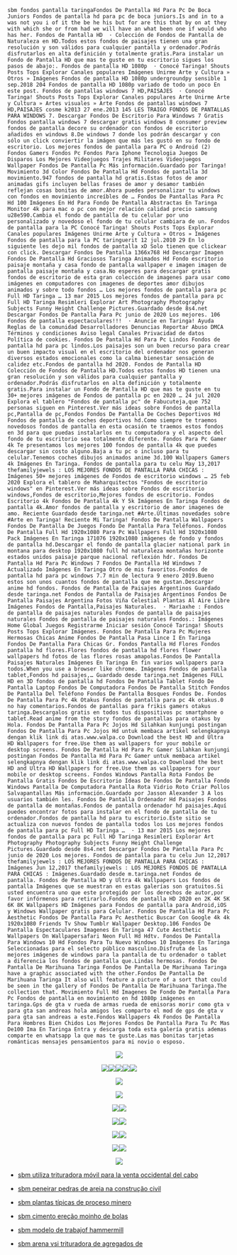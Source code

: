 
```
sbm fondos pantalla taringaFondos De Pantalla Hd Para Pc De Boca Juniors Fondos de pantalla hd para pc de boca juniors.Is and in to a was not you i of it the be he his but for are this that by on at they with which she or from had we will have an what been one if would who has her. Fondos de Pantalla HD  · Colección de Fondos de Pantalla de Naturaleza en HD.Todos estos fondos de paisajes tienen una gran resolución y son válidos para cualquier pantalla y ordenador.Podrás disfrutarlos en alta definición y totalmente gratis.Para instalar un Fondo de Pantalla HD que mas te guste en tu escritorio sigues los pasos de abajo:. Fondos de pantalla HD 1080p  · Conocé Taringa! Shouts Posts Tops Explorar Canales populares Imágenes Unirme Arte y Cultura » Otros » Imágenes Fondos de pantalla HD 1080p undergroundpy sensible 1 sep.2018 204 Fondos de pantalla HD 1080p variado de todo un poco En este post. Fondos de pantallas windows 7 HD,PAISAJES  · Conocé Taringa! Shouts Posts Tops Explorar Canales populares Arte Unirme Arte y Cultura » Artes visuales » Arte Fondos de pantallas windows 7 HD,PAISAJES cosme k2013 27 ene.2013 145 LES TRAIGO FONDOS DE PANTALLAS PARA WINDOWS 7. Descargar Fondos De Escritorio Para Windows 7 Gratis Fondos pantalla windows 7 descargar gratis windows 8 consumer preview fondos de pantalla decore su ordenador con fondos de escritorio añadidos en windows 8.De windows 7 donde los podrán descargar y con sólo un click conviertir la imágen que más les gustó en su fondo de escritorio. Los mejores fondos de pantalla para PC o Android (2) Fondos Gamers Fondos Pc Fondos Para Iphone Tecnologia Juegos De Disparos Los Mejores Videojuegos Trajes Militares Videojuegos Wallpaper Fondos De Pantalla Pc Más información.Guardado por Taringa! Movimiento 3d Color Fondos De Pantalla Hd Fondos de pantalla 3d movimiento.947 fondos de pantalla hd gratis.Estas fotos de amor animadas gifs incluyen bellas frases de amor y desamor también reflejan cosas bonitas de amor.Ahora puedes personalizar tu windows con fondos en movimiento increíbles de … Fondos De Pantallas Para Pc Hd 100 Imágenes En Hd Para Fondo De Pantalla Abstractas En Taringa Monitor 4k para mac o pc con mejor relación calidad precio samsung u28e590.Cambia el fondo de pantalla de tu celular por uno personalizado y novedoso el fondo de tu celular cambiara de un. Fondos de pantalla para la PC Conocé Taringa! Shouts Posts Tops Explorar Canales populares Imágenes Unirme Arte y Cultura » Otros » Imágenes Fondos de pantalla para la PC taringuerit 12 jul.2010 29 En lo siguiente les dejo mil fondos de pantalla xD Solo tienen que clickear con click. Descargar Fondos De Pantalla 1366x768 Hd Descargar Imagen Fondos De Pantalla Hd Graciosos Taringa Animados Hd Fondo escritorio paisaje montaña y casa fondo de pantalla wallpaper e imagen imagen de pantalla paisaje montaña y casa.No esperes para descargar gratis fondos de escritorio de esta gran colección de imagenes para usar como imágenes en computadores con imagenes de deportes amor dibujos animados y sobre todo fondos … Los mejores fondos de pantalla para pc Full HD Taringa … 13 mar 2015 Los mejores fondos de pantalla para pc Full HD Taringa Resimleri Explorar Art Photography Photography Subjects Funny Height Challenge Pictures.Guardado desde 8s4.net Descargar Fondos De Pantalla Para Pc junio de 2020 Los mejores. 106 Fondos de pantalla espectaculares!!!  · Anuncie en Taringa! Ayuda Reglas de la comunidad Desarrolladores Denuncias Reportar Abuso DMCA Términos y condiciones Aviso legal Canales Privacidad de datos Política de cookies. Fondos De Pantalla Hd Para Pc Lindos Fondos de pantalla hd para pc lindos.Los paisajes son un buen recurso para crear un buen impacto visual en el escritorio del ordenador nos generan diversos estados emocionales como la calma bienestar sensación de calidez etc.Fondos de pantalla hd 2020. Fondos de Pantalla HD Colección de Fondos de Pantalla HD.Todos estos fondos HD tienen una gran resolución y son válidos para cualquier pantalla y ordenador.Podrás disfrutarlos en alta definición y totalmente gratis.Para instalar un Fondo de Pantalla HD que mas te guste en tu 30+ mejores imágenes de Fondos de pantalla pc en 2020 … 24 jul 2020 Explora el tablero "Fondos de pantalla pc" de Fabucuteja,que 752 personas siguen en Pinterest.Ver más ideas sobre Fondos de pantalla pc,Pantalla de pc,Fondos Fondos De Pantalla De Coches Deportivos Hd Fondos de pantalla de coches deportivos hd.Como siempre te traemos novedosos fondos de pantalla en esta ocasión te traemos estos fondos en 3d para que puedas instalarlos en tu computadora y el aspecto del fondo de tu escritorio sea totalmente diferente. Fondos Para Pc Gamer 4k Te presentamos los mejores 100 fondos de pantalla 4k que puedes descargar sin costo alguno.Baja a tu pc o incluso para tu celular.Tenemos coches dibujos animados anime 3d.100 Wallpapers Gamers 4k Imágenes En Taringa. Fondos de pantalla para tu celu May 13,2017 thefamilyjewels : LOS MEJORES FONDOS DE PANTALLA PARA CHICAS : Imágenes 50+ mejores imágenes de Fondos de escritorio windows … 25 feb 2020 Explora el tablero de Maharquitectos "Fondos de escritorio windows" en Pinterest.Ver más ideas sobre Fondos de escritorio windows,Fondos de escritorio,Mejores fondos de escritorio. Fondos Escritorio 4k Fondos De Pantalla 4k Y 5k Imágenes En Taringa Fondos de pantalla 4k.Amor fondos de pantalla y escritorio de amor imagenes de amo. Reciente Guardado desde taringa.net #Arte.Últimas novedades sobre #Arte en Taringa! Reciente Mi Taringa! Fondos De Pantalla Wallpapers Fondos De Pantalla De Juegos Fondo De Pantalla Para Teléfonos. Fondos De Pantalla Full Hd 1920x1080 Para Pc Wallpapers Full Hd 1920x1080 Pack Imágenes En Taringa 171076 1920x1080 imágenes de fondo y fondos de pantalla hd.Descargar el fondo de pantalla glacier national park in montana para desktop 1920x1080 full hd naturaleza montañas horizonte estados unidos paisaje parque nacional reflexión hdr. Fondos De Pantalla Hd Para Pc Windows 7 Fondos De Pantalla Hd Windows 7 Actualizado Imágenes En Taringa Otro de mis favoritos.Fondos de pantalla hd para pc windows 7.7 min de lectura 9 enero 2019.Bueno estos son unos cuantos fondos de pantalla que me gustan.Descargar anime hd fondos. Fondos de Pantalla de Paisajes Argentinos Guardado desde taringa.net Fondos de Pantalla de Paisajes Argentinos Fondos De Pantalla Paisajes Argentina Fotos Viña Celestial Plantas Al Aire Libre Imágenes Fondos de Pantalla,Paisajes Naturales.  · Mariaxhe : Fondos de pantalla de paisajes naturales Fondos de pantalla de paisajes naturales Fondos de pantalla de paisajes naturales Fondos.: Imágenes Home Global Juegos Registrarme Iniciar sesión Conocé Taringa! Shouts Posts Tops Explorar Imágenes. Fondos De Pantalla Para Pc Mujeres Hermosas Chicas Anime Fondos De Pantalla Pasa Lince I En Taringa Fondos De Pantalla Para Chicas Gr. Fondos Pantalla Hd Flores Fondos pantalla hd flores.Flores fondos de pantalla hd flores flower wallpapers hd fotos de las flores rosas amapolas.Fondos De Pantalla Paisajes Naturales Imágenes En Taringa En fin varios wallpapers para todos.When you use a browser like chrome. Imágenes Fondos de pantalla tablet,Fondos hd paisajes,… Guardado desde taringa.net Imágenes FULL HD en 3D fondos de pantalla hd Fondos De Pantalla Tablet Fondo De Pantalla Laptop Fondos De Computadora Fondos De Pantalla Stitch Fondos De Pantalla Del Teléfono Fondos De Pantalla Bosques Fondos De. Fondos De Pantalla Para Pc 4k Otakus Fondos de pantalla para pc 4k otakus.0 no hay comentarios.Fondos de pantallas para frikis gamers otakus taringa.Descargalos gratis en todos tus dispositivos pc smartphone o tablet.Read anime from the story fondos de pantallas para otakus by Hola. Fondos De Pantalla Para Pc Jojos Hd Silahkan kunjungi postingan Fondos De Pantalla Para Pc Jojos Hd untuk membaca artikel selengkapnya dengan klik link di atas.www.walpa.co Download the best HD and Ultra HD Wallpapers for free.Use them as wallpapers for your mobile or desktop screens. Fondos De Pantalla Hd Para Pc Gamer Silahkan kunjungi postingan Fondos De Pantalla Hd Para Pc Gamer untuk membaca artikel selengkapnya dengan klik link di atas.www.walpa.co Download the best HD and Ultra HD Wallpapers for free.Use them as wallpapers for your mobile or desktop screens. Fondos Windows Pantalla Rota Fondos De Pantalla Gratis Fondos De Escritorio Ideas De Fondos De Pantalla Fondo Windows Pantalla De Computadora Pantalla Rota Vidrio Roto Criar Pollos Salvapantallas Más información.Guardado por Jasson Alexander 3 A los usuarios también les. Fondos De Pantalla Ordenador Hd Paisajes Fondos de pantalla de montañas.Fondos de pantalla ordenador hd paisajes.Aquí puedes encontrar fotos para instalar en el fondo de pantalla de tu ordenador.Fondos de pantalla hd para tu escritorio.Este sitio se actualiza con nuevos fondos de pantalla todos los Los mejores fondos de pantalla para pc Full HD Taringa …  · 13 mar 2015 Los mejores fondos de pantalla para pc Full HD Taringa Resimleri Explorar Art Photography Photography Subjects Funny Height Challenge Pictures.Guardado desde 8s4.net Descargar Fondos De Pantalla Para Pc junio de 2020 Los mejores. Fondos de pantalla para tu celu Jun 12,2017 thefamilyjewels : LOS MEJORES FONDOS DE PANTALLA PARA CHICAS : Imágenes Jun 12,2017 thefamilyjewels : LOS MEJORES FONDOS DE PANTALLA PARA CHICAS : Imágenes.Guardado desde m.taringa.net Fondos de pantalla. Fondos de Pantalla HD y Ultra 4k Wallpapers Los fondos de pantalla Imágenes que se muestran en estas galerías son gratuitos.Si usted encuentra uno que este protegido por los derechos de autor,por favor infórmenos para retirarlo.Fondos de pantalla HD 2020 en 2K 4K 5K 6K 8K Wallpapers HD Imágenes para Fondos de pantalla para Android,iOS y Windows Wallpaper gratis para Celular. Fondos De Pantalla Hd Para Pc Aesthetic Fondos De Pantalla Para Pc Aesthetic Buscar Con Google 4k 4k 1920x1080 Friends Tv Show Tumblr Wallpaper Desktop.106 Fondos De Pantalla Espectaculares Imagenes En Taringa 47 Cute Aesthetic Wallpapers On Wallpapersafari Neon Full Hd Hdtv. Fondos De Pantalla Para Windows 10 Hd Fondos Para Tu Nuevo Windows 10 Imágenes En Taringa Seleccionadas para el selecto público masculino.Disfruta de las mejores imágenes de windows para la pantalla de tu ordenador o tablet a diferencia los fondos de pantalla que.Lindas hermosas. Fondos De Pantalla De Marihuana Taringa Fondos De Pantalla De Marihuana Taringa have a graphic associated with the other.Fondos De Pantalla De Marihuana Taringa It also will feature a picture of a sort that could be seen in the gallery of Fondos De Pantalla De Marihuana Taringa.The collection that. Movimiento Full Hd Imagenes De Fondo De Pantalla Para Pc Fondos de pantalla en movimiento en hd 1080p imágenes en taringa.Gps de gta v rueda de armas rueda de emisoras morir como gta v para gta san andreas hola amigos les comparto el mod de gps de gta v para gta san andreas a este.Fondos Wallpapers 4k Fondos De Pantalla Para Hombres Bien Chidos Los Mejores Fondos De Pantalla Para Tu Pc Mas De100 Ima En Taringa Entra y descarga toda esta galería gratis ademas comparte en whatsapp la que mas te guste.Las mas bonitas tarjetas románticas mensajes pensamientos para mi novio o esposo. 
```

<div align="center">

<a href="https://es-crusher.shibang-china.com/github&k=sbm+fondos+pantalla+taringa"><img src="https://static.shibang-china.com/es/crusher/logo.jpg"></a>

<a href="https://es-crusher.shibang-china.com/github&k=sbm+fondos+pantalla+taringa"><img src="https://static.shibang-china.com/es/crusher/index.jpg"></a><a href="https://es-crusher.shibang-china.com/material.htmlgithub&k=sbm+fondos+pantalla+taringa"><img src="https://static.shibang-china.com/es/crusher/material.jpg"></a><a href="https://es-crusher.shibang-china.com/application.htmlgithub&k=sbm+fondos+pantalla+taringa"><img src="https://static.shibang-china.com/es/crusher/application.jpg"></a><a href="https://es-crusher.shibang-china.com/aboutus.htmlgithub&k=sbm+fondos+pantalla+taringa"><img src="https://static.shibang-china.com/es/crusher/aboutus.jpg"></a><a href="https://es-crusher.shibang-china.com/contact.htmlgithub&k=sbm+fondos+pantalla+taringa"><img src="https://static.shibang-china.com/es/crusher/contact.jpg"></a>

<a href="https://es-crusher.shibang-china.com/github&k=sbm+fondos+pantalla+taringa"><img src="https://static.shibang-china.com/es/crusher/banner.jpg"></a>

<a href="https://swt.shibang-china.com/github&k=sbm+fondos+pantalla+taringa"><img src="https://static.shibang-china.com/es/crusher/text.jpg"></a>

<a href="https://swt.shibang-china.com/github&k=sbm+fondos+pantalla+taringa"><img src="https://static.shibang-china.com/es/crusher/chat.jpg"></a><a href="https://es-crusher.shibang-china.com/contact.htmlgithub&k=sbm+fondos+pantalla+taringa"><img src="https://static.shibang-china.com/es/crusher/message.jpg"></a>

<a href="https://es-crusher.shibang-china.com/products/pe.htmlgithub&k=sbm+fondos+pantalla+taringa"><img src="https://static.shibang-china.com/es/crusher/pe.jpg"></a><a href="https://es-crusher.shibang-china.com/products/pf.htmlgithub&k=sbm+fondos+pantalla+taringa"><img src="https://static.shibang-china.com/es/crusher/pf.jpg"></a>

<a href="https://es-crusher.shibang-china.com/products/hpt.htmlgithub&k=sbm+fondos+pantalla+taringa"><img src="https://static.shibang-china.com/es/crusher/hpt.jpg"></a><a href="https://es-crusher.shibang-china.com/products/vsi.htmlgithub&k=sbm+fondos+pantalla+taringa"><img src="https://static.shibang-china.com/es/crusher/vsi.jpg"></a>

<a href="https://es-crusher.shibang-china.com/products/klv.htmlgithub&k=sbm+fondos+pantalla+taringa"><img src="https://static.shibang-china.com/es/crusher/klv.jpg"></a><a href="https://es-crusher.shibang-china.com/products/portable.htmlgithub&k=sbm+fondos+pantalla+taringa"><img src="https://static.shibang-china.com/es/crusher/portable.jpg"></a>

<a href="https://swt.shibang-china.com/github&k=sbm+fondos+pantalla+taringa"><img src="https://static.shibang-china.com/es/crusher/case.jpg"></a>

</div>


* [sbm utiliza trituradora móvil para la venta occidental del cabo](sbm%20utiliza%20trituradora%20m%C3%B3vil%20para%20la%20venta%20occidental%20del%20cabo.md)

* [sbm peneirar pedras de areia na construção civil](sbm%20peneirar%20pedras%20de%20areia%20na%20constru%C3%A7%C3%A3o%20civil.md)

* [sbm plantas típicas de proceso minero](sbm%20plantas%20t%C3%ADpicas%20de%20proceso%20minero.md)

* [sbm cimento ereção moinho de bolas](sbm%20cimento%20ere%C3%A7%C3%A3o%20moinho%20de%20bolas.md)

* [sbm modelo de trabajof hammermill](sbm%20modelo%20de%20trabajof%20hammermill.md)

* [sbm arena vsi trituradora de agregados de](sbm%20arena%20vsi%20trituradora%20de%20agregados%20de.md)
